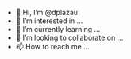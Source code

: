 - 👋 Hi, I’m @dplazau
- 👀 I’m interested in ...
- 🌱 I’m currently learning ...
- 💞️ I’m looking to collaborate on ...
- 📫 How to reach me ...

<!---
dplazau/dplazau is a ✨ special ✨ repository because its `README.md` (this file) appears on your GitHub profile.
You can click the Preview link to take a look at your changes.
--->
